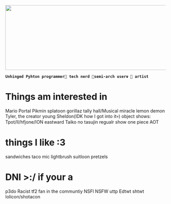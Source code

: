 <p align="center">
  <img width="585" height="204" src="https://github.com/rexutu14/rexutu14/assets/119813661/6c9527c0-bfd6-43bd-9ccc-aed1d782e2fa">
</p>

**`Unhinged Pyhton programmer🥤 tech nerd 🥤semi-arch user💀 🥤 artist`**

# Things am interested in
Mario
Portal
Pikmin
splatoon
gorillaz
tally hall/Musical miracle
lemon demon
Tyler, the creator
young Sheldon(IDK how I got into it💀)
object shows: Tpot/II/hfjone/ION
eastward
Taiko no tasujin
regualr show
one piece
AOT

# things I like :3
sandwiches 
taco mic
lightbrush
suitloon
pretzels

# DNI >:/ if your a
p3do
Racist
tf2 fan in the communtiy
NSFl
NSFW
uttp
Edtwt
shtwt
lolicon/shotacon